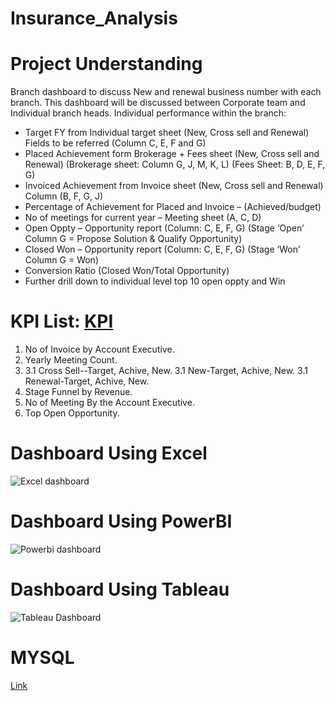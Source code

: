 # Insurance_Analysis

# Project Understanding 
Branch dashboard to discuss New and renewal business number with each branch. This dashboard will be discussed between Corporate team and Individual branch heads. Individual performance within the branch:
* Target FY from Individual target sheet (New, Cross sell and Renewal) Fields to be referred (Column C, E, F and G)
* Placed Achievement form Brokerage + Fees sheet (New, Cross sell and Renewal) (Brokerage sheet: Column G, J, M, K, L) (Fees Sheet: B, D, E, F, G)
* Invoiced Achievement from Invoice sheet (New, Cross sell and Renewal) Column (B, F, G, J)
* Percentage of Achievement for Placed and Invoice – (Achieved/budget)
* No of meetings for current year – Meeting sheet (A, C, D)
* Open Oppty – Opportunity report (Column: C, E, F, G) (Stage ‘Open’ Column G = Propose Solution & Qualify Opportunity)
* Closed Won – Opportunity report (Column: C, E, F, G) (Stage ‘Won’ Column G = Won)
* Conversion Ratio (Closed Won/Total Opportunity)
* Further drill down to individual level top 10 open oppty and Win 
 
# KPI List:   <a href="https://github.com/SandeshReddyGS/Insurance_Analysis-/blob/main/Insurance%20KPI%20Sheet.pptx">KPI</a>
1. No of Invoice by Account Executive.
2. Yearly Meeting Count.
3. 3.1 Cross Sell--Target, Achive, New. 3.1 New-Target, Achive, New. 3.1 Renewal-Target, Achive, New.
4. Stage Funnel by Revenue.
5. No of Meeting By the Account Executive.
6. Top Open Opportunity.


# Dashboard Using Excel
![Excel dashboard](https://github.com/user-attachments/assets/198e96e6-cb49-4e45-bcdf-30b58184c21d)


# Dashboard Using PowerBI
![Powerbi dashboard ](https://github.com/user-attachments/assets/95f694b0-159c-4d8f-b9ff-4335065ea3e7)


# Dashboard Using Tableau
![Tableau Dashboard](https://github.com/user-attachments/assets/7a418254-314f-4c9c-b8ab-cc84fda831e5)


# MYSQL  
<a href="https://github.com/SandeshReddyGS/Insurance_Analysis-/blob/main/Sql_project.sql">Link</a>
